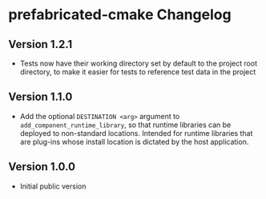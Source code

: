 # prefabricated-cmake Changelog

## Version 1.2.1

* Tests now have their working directory set by default to the project root directory, to make it easier for tests to reference test data in the project

## Version 1.1.0

* Add the optional `DESTINATION <arg>` argument to `add_component_runtime_library`, so that runtime libraries can be deployed to non-standard locations. Intended for runtime libraries that are plug-ins whose install location is dictated by the host application.

## Version 1.0.0

* Initial public version
